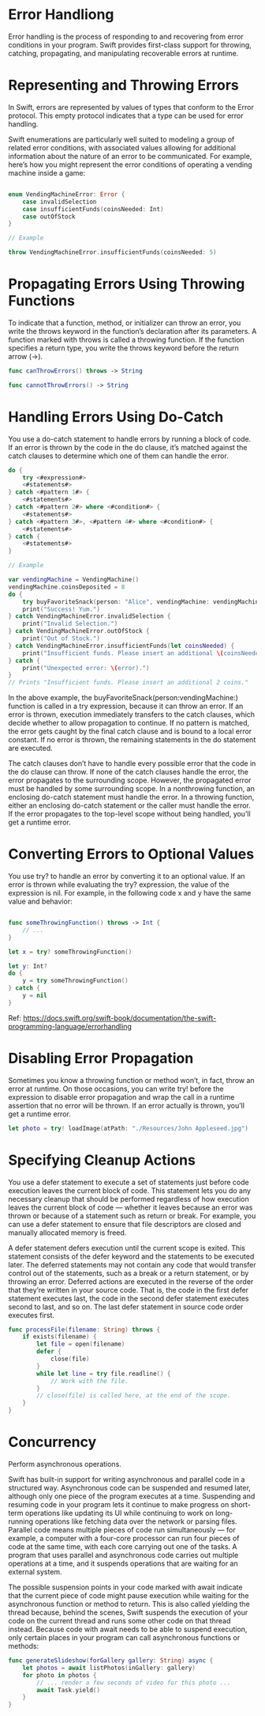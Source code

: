 # Error Handliong

Error handling is the process of responding to and recovering from error conditions in your program. Swift provides first-class support for throwing, catching, propagating, and manipulating recoverable errors at runtime.


# Representing and Throwing Errors

In Swift, errors are represented by values of types that conform to the Error protocol. This empty protocol indicates that a type can be used for error handling.

Swift enumerations are particularly well suited to modeling a group of related error conditions, with associated values allowing for additional information about the nature of an error to be communicated. For example, here’s how you might represent the error conditions of operating a vending machine inside a game:

```swift

enum VendingMachineError: Error {
    case invalidSelection
    case insufficientFunds(coinsNeeded: Int)
    case outOfStock
}

// Example

throw VendingMachineError.insufficientFunds(coinsNeeded: 5)
```

# Propagating Errors Using Throwing Functions

To indicate that a function, method, or initializer can throw an error, you write the throws keyword in the function’s declaration after its parameters. A function marked with throws is called a throwing function. If the function specifies a return type, you write the throws keyword before the return arrow (->).

```swift
func canThrowErrors() throws -> String

func cannotThrowErrors() -> String
```

# Handling Errors Using Do-Catch

You use a do-catch statement to handle errors by running a block of code. If an error is thrown by the code in the do clause, it’s matched against the catch clauses to determine which one of them can handle the error.

```swift
do {
    try <#expression#>
    <#statements#>
} catch <#pattern 1#> {
    <#statements#>
} catch <#pattern 2#> where <#condition#> {
    <#statements#>
} catch <#pattern 3#>, <#pattern 4#> where <#condition#> {
    <#statements#>
} catch {
    <#statements#>
}

// Example

var vendingMachine = VendingMachine()
vendingMachine.coinsDeposited = 8
do {
    try buyFavoriteSnack(person: "Alice", vendingMachine: vendingMachine)
    print("Success! Yum.")
} catch VendingMachineError.invalidSelection {
    print("Invalid Selection.")
} catch VendingMachineError.outOfStock {
    print("Out of Stock.")
} catch VendingMachineError.insufficientFunds(let coinsNeeded) {
    print("Insufficient funds. Please insert an additional \(coinsNeeded) coins.")
} catch {
    print("Unexpected error: \(error).")
}
// Prints "Insufficient funds. Please insert an additional 2 coins."
```

In the above example, the buyFavoriteSnack(person:vendingMachine:) function is called in a try expression, because it can throw an error. If an error is thrown, execution immediately transfers to the catch clauses, which decide whether to allow propagation to continue. If no pattern is matched, the error gets caught by the final catch clause and is bound to a local error constant. If no error is thrown, the remaining statements in the do statement are executed.

The catch clauses don’t have to handle every possible error that the code in the do clause can throw. If none of the catch clauses handle the error, the error propagates to the surrounding scope. However, the propagated error must be handled by some surrounding scope. In a nonthrowing function, an enclosing do-catch statement must handle the error. In a throwing function, either an enclosing do-catch statement or the caller must handle the error. If the error propagates to the top-level scope without being handled, you’ll get a runtime error.

# Converting Errors to Optional Values

You use try? to handle an error by converting it to an optional value. If an error is thrown while evaluating the try? expression, the value of the expression is nil. For example, in the following code x and y have the same value and behavior:

```swift

func someThrowingFunction() throws -> Int {
    // ...
}

let x = try? someThrowingFunction()

let y: Int?
do {
    y = try someThrowingFunction()
} catch {
    y = nil
}
```
Ref: https://docs.swift.org/swift-book/documentation/the-swift-programming-language/errorhandling

# Disabling Error Propagation

Sometimes you know a throwing function or method won’t, in fact, throw an error at runtime. On those occasions, you can write try! before the expression to disable error propagation and wrap the call in a runtime assertion that no error will be thrown. If an error actually is thrown, you’ll get a runtime error.

```swift
let photo = try! loadImage(atPath: "./Resources/John Appleseed.jpg")
```

# Specifying Cleanup Actions

You use a defer statement to execute a set of statements just before code execution leaves the current block of code. This statement lets you do any necessary cleanup that should be performed regardless of how execution leaves the current block of code — whether it leaves because an error was thrown or because of a statement such as return or break. For example, you can use a defer statement to ensure that file descriptors are closed and manually allocated memory is freed.

A defer statement defers execution until the current scope is exited. This statement consists of the defer keyword and the statements to be executed later. The deferred statements may not contain any code that would transfer control out of the statements, such as a break or a return statement, or by throwing an error. Deferred actions are executed in the reverse of the order that they’re written in your source code. That is, the code in the first defer statement executes last, the code in the second defer statement executes second to last, and so on. The last defer statement in source code order executes first.

```swift
func processFile(filename: String) throws {
    if exists(filename) {
        let file = open(filename)
        defer {
            close(file)
        }
        while let line = try file.readline() {
            // Work with the file.
        }
        // close(file) is called here, at the end of the scope.
    }
}
```


# Concurrency

Perform asynchronous operations.

Swift has built-in support for writing asynchronous and parallel code in a structured way. Asynchronous code can be suspended and resumed later, although only one piece of the program executes at a time. Suspending and resuming code in your program lets it continue to make progress on short-term operations like updating its UI while continuing to work on long-running operations like fetching data over the network or parsing files. Parallel code means multiple pieces of code run simultaneously — for example, a computer with a four-core processor can run four pieces of code at the same time, with each core carrying out one of the tasks. A program that uses parallel and asynchronous code carries out multiple operations at a time, and it suspends operations that are waiting for an external system.

The possible suspension points in your code marked with await indicate that the current piece of code might pause execution while waiting for the asynchronous function or method to return. This is also called yielding the thread because, behind the scenes, Swift suspends the execution of your code on the current thread and runs some other code on that thread instead. Because code with await needs to be able to suspend execution, only certain places in your program can call asynchronous functions or methods:


```swift
func generateSlideshow(forGallery gallery: String) async {
    let photos = await listPhotos(inGallery: gallery)
    for photo in photos {
        // ... render a few seconds of video for this photo ...
        await Task.yield()
    }
}
```
